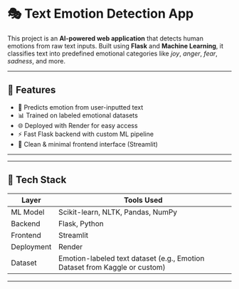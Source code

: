 # 🎭 Text Emotion Detection App

This project is an **AI-powered web application** that detects human emotions from raw text inputs. Built using **Flask** and **Machine Learning**, it classifies text into predefined emotional categories like *joy*, *anger*, *fear*, *sadness*, and more.


---

## 📌 Features

- 🧠 Predicts emotion from user-inputted text
- 📊 Trained on labeled emotional datasets
- 🌐 Deployed with Render for easy access
- ⚡ Fast Flask backend with custom ML pipeline
- 🎨 Clean & minimal frontend interface (Streamlit)

---



---

## 🧪 Tech Stack

| Layer        | Tools Used                                      |
|--------------|-------------------------------------------------|
| ML Model     | Scikit-learn, NLTK, Pandas, NumPy               |
| Backend      | Flask, Python                                   |
| Frontend     | Streamlit                                       |
| Deployment   | Render                                          |
| Dataset      | Emotion-labeled text dataset (e.g., Emotion Dataset from Kaggle or custom) |

---



